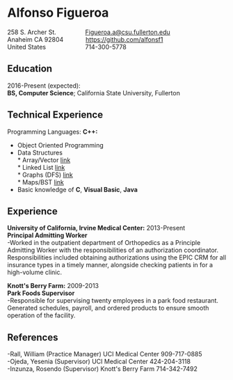  Alfonso Figueroa
============

 
258 S. Archer St. &nbsp; &nbsp; &nbsp; &nbsp; &nbsp; &nbsp; &nbsp; &nbsp; Figueroa.a@csu.fullerton.edu  
Anaheim CA 92804 &nbsp; &nbsp; &nbsp; &nbsp; &nbsp; &nbsp; https://github.com/alfonsf1  
United States &nbsp; &nbsp; &nbsp; &nbsp; &nbsp; &nbsp; &nbsp; &nbsp; &nbsp; &nbsp; &nbsp; 714-300-5778   

Education
---------  
2016-Present (expected):    
**BS, Computer Science**; California State University, Fullerton 

Technical Experience
--------------------
Programming Languages: **C++:**  
* Object Oriented Programming
* Data Structures  
	  * Array/Vector [link](https://github.com/alfonsf1/gradeListRoseter-Array)  
	  * Linked List [link](https://github.com/alfonsf1/packageTracking-Linked-List)  
	  * Graphs (DFS) [link](https://github.com/alfonsf1/gameCollection-graphDFS)  
	  * Maps/BST [link](https://github.com/alfonsf1/universalProductCode-mapBST)  
* Basic knowledge of **C**, **Visual Basic**, **Java**  

Experience
----------
**University of California, Irvine Medical Center:** 2013-Present  
**Principal Admitting Worker**  
-Worked in the outpatient department of Orthopedics as a Principle Admitting Worker with the responsibilities of an authorization coordinator. Responsibilities included obtaining authorizations using the EPIC CRM for all insurance types in a timely manner, alongside checking patients in for a high-volume clinic.    

**Knott's Berry Farm:** 2009-2013    
**Park Foods Supervisor**  
-Responsible for supervising twenty employees in a park food restaurant. Generated schedules, payroll, and ordered products to ensure smooth operation of the facility. 
  
References  
--------------------
-Rall, William (Practice Manager) UCI Medical Center 909-717-0885  
-Ojeda, Yesenia (Supervisor) UCI Medical Center 424-204-3118  
-Inzunza, Rosendo (Supervisor) Knott's Berry Farm 714-342-7492  